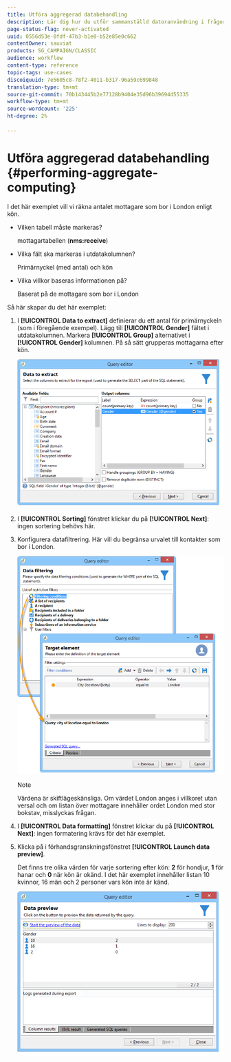 ```yaml
---
title: Utföra aggregerad databehandling
description: Lär dig hur du utför sammanställd datoranvändning i frågor
page-status-flag: never-activated
uuid: 0556d53e-0fdf-47b3-b1e0-b52e85e0c662
contentOwner: sauviat
products: SG_CAMPAIGN/CLASSIC
audience: workflow
content-type: reference
topic-tags: use-cases
discoiquuid: 7e5605c8-78f2-4011-b317-96a59c699848
translation-type: tm+mt
source-git-commit: 70b143445b2e77128b9404e35d96b39694d55335
workflow-type: tm+mt
source-wordcount: '225'
ht-degree: 2%

---
```



# Utföra aggregerad databehandling {#performing-aggregate-computing}

I det här exemplet vill vi räkna antalet mottagare som bor i London enligt kön.

* Vilken tabell måste markeras?

   mottagartabellen (**nms:receive**)

* Vilka fält ska markeras i utdatakolumnen?

   Primärnyckel (med antal) och kön

* Vilka villkor baseras informationen på?

   Baserat på de mottagare som bor i London

Så här skapar du det här exemplet:

1. I **[!UICONTROL Data to extract]** definierar du ett antal för primärnyckeln (som i föregående exempel). Lägg till **[!UICONTROL Gender]** fältet i utdatakolumnen. Markera **[!UICONTROL Group]** alternativet i **[!UICONTROL Gender]** kolumnen. På så sätt grupperas mottagarna efter kön.

   ![](assets/query_editor_nveau_27.png)

1. I **[!UICONTROL Sorting]** fönstret klickar du på **[!UICONTROL Next]**: ingen sortering behövs här.
1. Konfigurera datafiltrering. Här vill du begränsa urvalet till kontakter som bor i London.

   ![](assets/query_editor_22.png)

   >[!NOTE]
   >
   >Värdena är skiftlägeskänsliga. Om värdet London anges i villkoret utan versal och om listan över mottagare innehåller ordet London med stor bokstav, misslyckas frågan.

1. I **[!UICONTROL Data formatting]** fönstret klickar du på **[!UICONTROL Next]**: ingen formatering krävs för det här exemplet.
1. Klicka på i förhandsgranskningsfönstret **[!UICONTROL Launch data preview]**.

   Det finns tre olika värden för varje sortering efter kön: **2** för hondjur, **1** för hanar och **0** när kön är okänd. I det här exemplet innehåller listan 10 kvinnor, 16 män och 2 personer vars kön inte är känd.

   ![](assets/query_editor_agregat_04.png)
